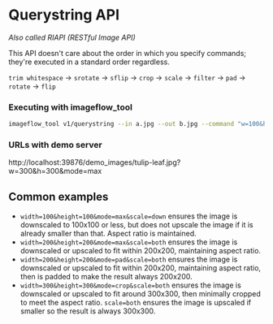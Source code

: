 # Querystring API

*Also called RIAPI (RESTful Image API)*

This API doesn't care about the order in which you specify commands; they're executed in a standard order regardless.

`trim whitespace` -> `srotate` -> `sflip` -> `crop` -> `scale` -> `filter` -> `pad` -> `rotate` -> `flip`

### Executing with imageflow_tool


```bash
imageflow_tool v1/querystring --in a.jpg --out b.jpg --command "w=100&h=100&mode=max" --quiet
```

### URLs with demo server

http://localhost:39876/demo_images/tulip-leaf.jpg?w=300&h=300&mode=max

## Common examples

* `width=100&height=100&mode=max&scale=down` ensures the image is downscaled to 100x100 or less,
but does not upscale the image if it is already smaller than that. Aspect ratio is maintained. 
* `width=200&height=200&mode=max&scale=both` ensures the image is downscaled or upscaled to fit within 200x200, 
maintaining aspect ratio. 
* `width=200&height=200&mode=pad&scale=both` ensures the image is downscaled or upscaled to fit within 200x200, 
  maintaining aspect ratio, then is padded to make the result always 200x200.
* `width=300&height=300&mode=crop&scale=both` ensures the image is downscaled or upscaled to fit around 300x300,
then minimally cropped to meet the aspect ratio. `scale=both` ensures the image is upscaled if smaller so the result 
is always 300x300. 





